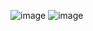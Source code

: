 ![image](https://github.com/Aniketroy2003/Dish-search-results/assets/73846184/64cb8ce1-94d3-4df7-b669-14d8a46ec95a)
![image](https://github.com/Aniketroy2003/Dish-search-results/assets/73846184/53e610ea-d91a-4ea1-92fb-bc9923490d04)
